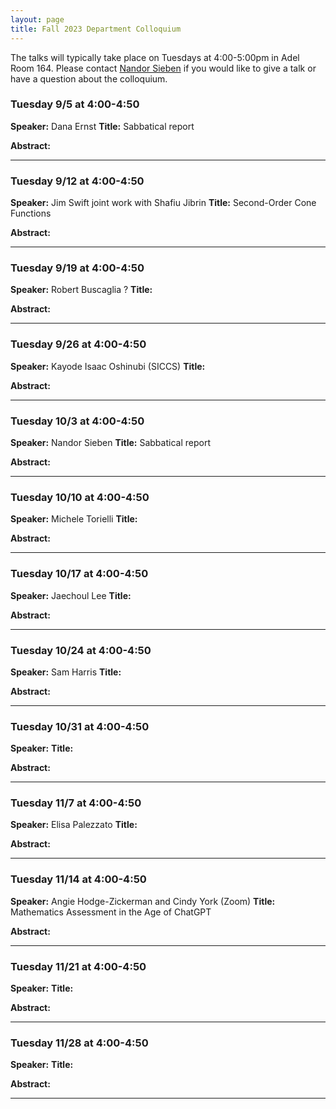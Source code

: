 ```yaml
---
layout: page
title: Fall 2023 Department Colloquium
---
```


The talks will typically take place on Tuesdays at 4:00-5:00pm in Adel Room 164. Please contact <a href="mailto:nandor.sieben@nau.edu">Nandor Sieben</a> if you would like to give a talk or have a question about the colloquium.

### Tuesday 9/5 at 4:00-4:50
**Speaker:** Dana Ernst
**Title:** Sabbatical report

**Abstract:** 

<hr>

### Tuesday 9/12 at 4:00-4:50
**Speaker:** Jim Swift joint work with Shafiu Jibrin
**Title:** Second-Order Cone Functions

**Abstract:** 

<hr>

### Tuesday 9/19 at 4:00-4:50
**Speaker:** Robert Buscaglia ?
**Title:** 

**Abstract:** 

<hr>

### Tuesday 9/26 at 4:00-4:50
**Speaker:** Kayode Isaac Oshinubi (SICCS)
**Title:** 

**Abstract:** 


<hr>

### Tuesday 10/3 at 4:00-4:50
**Speaker:** Nandor Sieben
**Title:** Sabbatical report

**Abstract:** 

<hr>

### Tuesday 10/10 at 4:00-4:50
**Speaker:** Michele Torielli
**Title:** 

**Abstract:** 

<hr>

### Tuesday 10/17 at 4:00-4:50
**Speaker:** Jaechoul Lee
**Title:** 

**Abstract:** 

<hr>

### Tuesday 10/24 at 4:00-4:50
**Speaker:** Sam Harris
**Title:** 

**Abstract:** 

<hr>

### Tuesday 10/31 at 4:00-4:50
**Speaker:** 
**Title:** 

**Abstract:** 

<hr>

### Tuesday 11/7 at 4:00-4:50
**Speaker:** Elisa Palezzato 
**Title:** 

**Abstract:** 

<hr>

### Tuesday 11/14 at 4:00-4:50
**Speaker:** Angie Hodge-Zickerman and Cindy York (Zoom)
**Title:** Mathematics Assessment in the Age of ChatGPT

**Abstract:** 

<hr>

### Tuesday 11/21 at 4:00-4:50
**Speaker:** 
**Title:** 

**Abstract:** 

<hr>

### Tuesday 11/28 at 4:00-4:50
**Speaker:** 
**Title:** 

**Abstract:** 

<hr>


